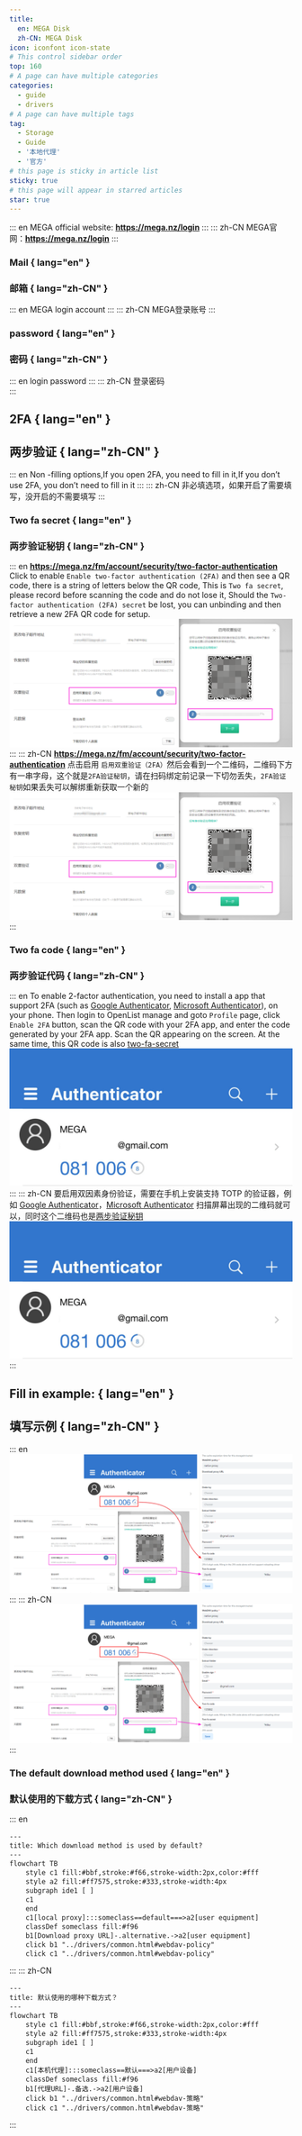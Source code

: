 ```yaml
---
title:
  en: MEGA Disk
  zh-CN: MEGA Disk
icon: iconfont icon-state
# This control sidebar order
top: 160
# A page can have multiple categories
categories:
  - guide
  - drivers
# A page can have multiple tags
tag:
  - Storage
  - Guide
  - '本地代理'
  - '官方'
# this page is sticky in article list
sticky: true
# this page will appear in starred articles
star: true
---
```


::: en
MEGA official website: **https://mega.nz/login**
:::
::: zh-CN
MEGA官网：**https://mega.nz/login**
:::

### **Mail** { lang="en" }

### **邮箱** { lang="zh-CN" }

::: en
MEGA login account
:::
::: zh-CN
MEGA登录账号
:::

### **password** { lang="en" }

### **密码** { lang="zh-CN" }

::: en
login password
:::
::: zh-CN
登录密码
<br/>
:::

## **2FA** { lang="en" }

## **两步验证** { lang="zh-CN" }

::: en
Non -filling options,If you open 2FA, you need to fill in it,If you don’t use 2FA, you don’t need to fill in it
:::
::: zh-CN
非必填选项，如果开启了需要填写，没开启的不需要填写
:::

### **Two fa secret** { lang="en" }

### **两步验证秘钥** { lang="zh-CN" }

::: en
**https://mega.nz/fm/account/security/two-factor-authentication**
Click to enable `Enable two-factor authentication (2FA)` and then see a QR code, there is a string of letters below the QR code, This is `Two fa secret`, please record before scanning the code and do not lose it, Should the `Two-factor authentication (2FA) secret` be lost, you can unbinding and then retrieve a new 2FA QR code for setup.
![](/img/drivers/mega/mega_2fa.png)
:::
::: zh-CN
**https://mega.nz/fm/account/security/two-factor-authentication**
点击启用 `启用双重验证（2FA）`然后会看到一个二维码，二维码下方有一串字母，这个就是`2FA验证秘钥`，请在扫码绑定前记录一下切勿丢失，`2FA验证秘钥`如果丢失可以解绑重新获取一个新的
![](/img/drivers/mega/mega_2fa.png)
:::

### **Two fa code** { lang="en" }

### **两步验证代码** { lang="zh-CN" }

::: en
To enable 2-factor authentication, you need to install a app that support 2FA (such as [Google Authenticator](https://play.google.com/store/apps/details?id=com.google.android.apps.authenticator2), [Microsoft Authenticator](https://support.microsoft.com/en-us/account-billing/download-and-install-the-microsoft-authenticator-app-351498fc-850a-45da-b7b6-27e523b8702a)), on your phone.
Then login to OpenList manage and goto `Profile` page, click `Enable 2FA` button, scan the QR code with your 2FA app, and enter the code generated by your 2FA app.
Scan the QR appearing on the screen. At the same time, this QR code is also [two-fa-secret](#two-fa-secret)
![](/img/drivers/mega/mega_2fa_code.png)
<br/>
:::
::: zh-CN
要启用双因素身份验证，需要在手机上安装支持 TOTP 的验证器，例如 [Google Authenticator](https://play.google.com/store/apps/details?id=com.google.android.apps.authenticator2)，[Microsoft Authenticator](https://support.microsoft.com/zh-cn/account-billing/%E4%B8%8B%E8%BD%BD%E5%B9%B6%E5%AE%89%E8%A3%85microsoft-authenticator%E5%BA%94%E7%94%A8-351498fc-850a-45da-b7b6-27e523b8702a)
扫描屏幕出现的二维码就可以，同时这个二维码也是[两步验证秘钥](#两步验证秘钥)
![](/img/drivers/mega/mega_2fa_code.png)
<br/>
:::

## Fill in example: { lang="en" }

## **填写示例** { lang="zh-CN" }

::: en
![](/img/drivers/mega/mega_add.png)
<br/>
:::
::: zh-CN
![](/img/drivers/mega/mega_add.png)
<br/>
:::

### **The default download method used** { lang="en" }

### **默认使用的下载方式** { lang="zh-CN" }

::: en

```mermaid
---
title: Which download method is used by default?
---
flowchart TB
    style c1 fill:#bbf,stroke:#f66,stroke-width:2px,color:#fff
    style a2 fill:#ff7575,stroke:#333,stroke-width:4px
    subgraph ide1 [ ]
    c1
    end
    c1[local proxy]:::someclass==default===>a2[user equipment]
    classDef someclass fill:#f96
    b1[Download proxy URL]-.alternative.->a2[user equipment]
    click b1 "../drivers/common.html#webdav-policy"
    click c1 "../drivers/common.html#webdav-policy"
```

:::
::: zh-CN

```mermaid
---
title: 默认使用的哪种下载方式？
---
flowchart TB
    style c1 fill:#bbf,stroke:#f66,stroke-width:2px,color:#fff
    style a2 fill:#ff7575,stroke:#333,stroke-width:4px
    subgraph ide1 [ ]
    c1
    end
    c1[本机代理]:::someclass==默认===>a2[用户设备]
    classDef someclass fill:#f96
    b1[代理URL]-.备选.->a2[用户设备]
    click b1 "../drivers/common.html#webdav-策略"
    click c1 "../drivers/common.html#webdav-策略"
```

:::
